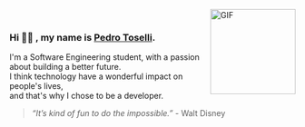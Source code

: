 <img align="right" alt="GIF" src="https://media.giphy.com/media/KzJkzjggfGN5Py6nkT/giphy.gif" width="150px" height="150px" > <br>

### Hi 👋🏼 , my name is [Pedro Toselli](https://www.linkedin.com/in/phtoselli/).

I'm a Software Engineering student, with a passion about building a better future. </br> I think technology have a wonderful impact on people's lives, </br> and that's why I chose to be a developer.

> *“It’s kind of fun to do the impossible.”* - Walt Disney


<!--

#

### Skills

<details>
  <summary>Languages</summary>

```
  Language            knowledge               Progress
  
  Assembly            Basic sintax           [#.........]
  C                   Basic sintax           [###.......]
  C++                 Basic sintax           [###.......]
  C#                  Basic sintax           [###.......]
  Golang              Basic sintax           [###.......]
  Java                Basic sintax           [###.......]
  Javascript          Advanced               [########..]
  Python              Experient              [######....]
  Typescript          Experient              [######....]
```
</details>

<details>
  <summary>Backend Tools & Frameworks</summary>

```
  T&F                 knowledge              Progress

  Express             Advanced              [########..]
  Node.js             Advanced              [########..]
  MySQL               Advanced              [########..]
```
</details>

<details>
  <summary>Frontend Tools & Frameworks</summary>

```
  T&F                 knowledge              Progress

  Bootstrap           Experient             [#####.....]
  CSS                 Advanced              [#########.]
  Figma               Experient             [#######...]
  HTML                Advanced              [#########.]
  Next                Experient             [#######...]
  React               Experient             [#######...]
```
</details>

<details>
  <summary>Other Tools & Frameworks</summary>

```
  T&F                 knowledge              Progress

  Bash                Experient             [######....]
  Docker              Experient             [######....]
  Git                 Advanced              [########..]
  Github              Advanced              [########..]
```
</details>

==========================

### Skills

<details>
  <summary>Languages</summary>

```
  Language            knowledge               Progress
  
  Assembly            Basic sintax           [#.........]
  C                   Basic sintax           [###.......]
  C++                 Basic sintax           [###.......]
  C#                  Basic sintax           [###.......]
  Golang              Experient              [######....]
  Java                Basic sintax           [###.......]
  Javascript          Advanced               [########..]
  Python              Experient              [######....]
  Typescript          Experient              [######....]
```
</details>

<details>
  <summary>Backend Tools & Frameworks</summary>

```
  T&F                 knowledge              Progress

  ASP.NET             Basic sintax          [###.......]
  Chi                 Basic sintax          [###.......]
  Express             Advanced              [########..]
  GraphQL             Experient             [######....]
  Node.js             Advanced              [########..]
  OracleDB            Experient             [######....]
  PostgreSQL          Experient             [######....]
  MongoDB             Experient             [#######...]
  MySQL               Advanced              [########..]
```
</details>

<details>
  <summary>Frontend Tools & Frameworks</summary>

```
  T&F                 knowledge              Progress

  Angular             Basic sintax          [###.......]
  Bootstrap           Experient             [#####.....]
  CSS                 Advanced              [#########.]
  Figma               Experient             [#######...]
  HTML                Advanced              [#########.]
  Jquery              Experient             [#####.....]
  Next                Experient             [#######...]
  React               Experient             [#######...]
  Sass                Basic sintax          [#####.....]
  Styled component    Experient             [#######...]
  Vue                 Basic sintax          [###.......]
```
</details>

<details>
  <summary>Other Tools & Frameworks</summary>

```
  T&F                 knowledge              Progress

  Bash                Experient             [######....]
  Docker              Experient             [######....]
  Git                 Advanced              [########..]
  Github              Advanced              [########..]
  Heroku              Basic sintax          [###.......]
  Linux               Experient             [#######...]
  Mac OS              Experient             [#######...]
  NPM                 Experient             [#######...]
```
</details>


##
[###.......]Basic
[...####...]Experient
[.......###]Advanced

<a href="http://www.github.com/phtoselli">
  <img src="https://github-readme-stats.vercel.app/api?username=phtoselli&show_icons=true&hide=&count_private=true&title_color=1E90FF&text_color=gray&icon_color=1E90FF&bg_color=FFFFFF00&hide_border=true&show_icons=true" alt="Pedro Toselli's GitHub stats" width="400px" align="left"/>
</a>

<a href="http://www.github.com/phtoselli">
  <img src="https://github-readme-streak-stats.herokuapp.com/?user=phtoselli&stroke=ffffff&background=FFFFFF00&ring=orange&fire=orange&currStreakNum=gray&currStreakLabel=orange&sideNums=gray&sideLabels=gray&dates=gray&hide_border=true" width="400px" align="right" />
</a>
-->
